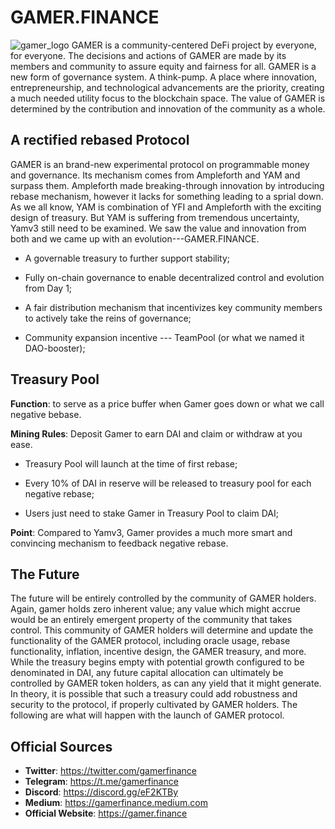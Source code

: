 # GAMER.FINANCE
![gamer_logo](https://i.loli.net/2020/10/27/3Yai2mAUwIqdLsx.png)
GAMER is a community-centered DeFi project by everyone, for everyone. The decisions and actions of GAMER are made by its members and community to assure equity and fairness for all. GAMER is a new form of governance system. A think-pump. A place where innovation, entrepreneurship, and technological advancements are the priority, creating a much needed utility focus to the blockchain space. The value of GAMER is determined by the contribution and innovation of the community as a whole.

## A rectified rebased Protocol

GAMER is an brand-new experimental protocol on programmable money and governance. Its mechanism comes from Ampleforth and YAM and surpass them. Ampleforth made breaking-through innovation by introducing rebase mechanism, however it lacks for something leading to a sprial down. As we all know, YAM is combination of YFI and Ampleforth with the exciting design of treasury. But YAM is suffering from tremendous uncertainty, Yamv3 still need to be examined. We saw the value and innovation from both and we came up with an evolution---GAMER.FINANCE.

* A governable treasury to further support stability;

* Fully on-chain governance to enable decentralized control and evolution from Day 1;

* A fair distribution mechanism that incentivizes key community members to actively take the reins of governance;

* Community expansion incentive --- TeamPool (or what we named it DAO-booster);

## Treasury Pool

**Function**: to serve as a price buffer when Gamer goes down or what we call negative bebase.

**Mining Rules**: Deposit Gamer to earn DAI and claim or withdraw at you ease.

* Treasury Pool will launch at the time of first rebase;

* Every 10% of DAI in reserve will be released to treasury pool for each negative rebase;

* Users just need to stake Gamer in Treasury Pool to claim DAI;

**Point**: Compared to Yamv3, Gamer provides a much more smart and convincing mechanism to feedback negative rebase.

## The Future

The future will be entirely controlled by the community of GAMER holders. Again, gamer holds zero inherent value; any value which might accrue would be an entirely emergent property of the community that takes control. This community of GAMER holders will determine and update the functionality of the GAMER protocol, including oracle usage, rebase functionality, inflation, incentive design, the GAMER treasury, and more. While the treasury begins empty with potential growth configured to be denominated in DAI, any future capital allocation can ultimately be controlled by GAMER token holders, as can any yield that it might generate. In theory, it is possible that such a treasury could add robustness and security to the protocol, if properly cultivated by GAMER holders. The following are what will happen with the launch of GAMER protocol.

## Official Sources

* **Twitter**: https://twitter.com/gamerfinance
* **Telegram**: https://t.me/gamerfinance
* **Discord**: https://discord.gg/eF2KTBy
* **Medium**: https://gamerfinance.medium.com
* **Official Website**: https://gamer.finance
